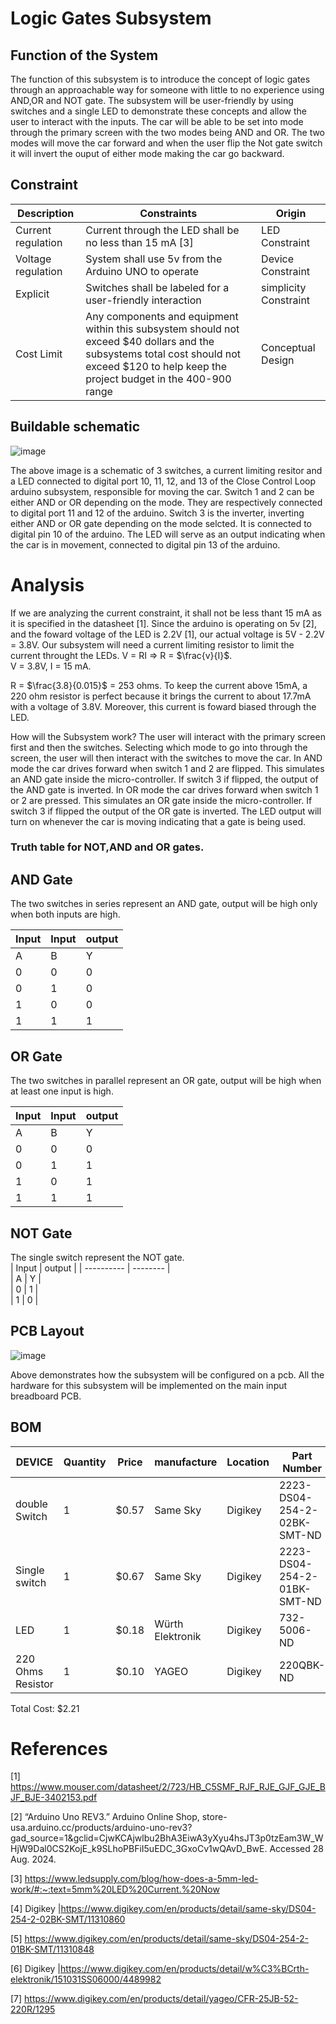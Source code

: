 # Logic Gates Subsystem

##  Function of the System
The function of this subsystem is to introduce the concept of logic gates through an approachable way for someone with little to no experience using AND,OR and NOT gate. The subsystem will be user-friendly by using switches and a single LED to demonstrate these concepts and allow the user to interact with the inputs. The car will be able to be set into mode through the primary screen with the two modes being AND and OR. The two modes will move the car forward and when the user flip the Not gate switch it will invert the ouput of either mode making the car go backward.


## Constraint

| Description | Constraints                                                   | Origin            |
| --- | --------------------------------------------------------------------- | -----------------|
| Current regulation | Current through the LED shall be no less than 15 mA [3] | LED Constraint |
| Voltage regulation | System shall use 5v from the Arduino UNO to operate | Device Constraint |
|  Explicit  | Switches shall be labeled for a user-friendly interaction  | simplicity Constraint|
| Cost Limit  |Any components and equipment within this subsystem should not exceed $40 dollars and the subsystems total cost should not exceed $120 to help keep the project budget in the 400-900 range| Conceptual Design|

## Buildable schematic
![image](https://github.com/user-attachments/assets/51ad26e2-d074-4c35-a2c9-f11e91a238be)






The above image is a schematic of 3 switches, a current limiting resitor and a LED connected to digital port 10, 11, 12, and 13 of the Close Control Loop arduino subsystem, responsible for moving the car. Switch 1 and 2 can be either AND or OR depending on the mode. They are respectively connected to digital port 11 and 12 of the arduino. Switch 3 is the inverter, inverting either AND or OR gate depending on the mode selcted. It is connected to digital pin 10 of the arduino. The LED will serve as an output indicating when the car is in movement, connected to digital pin 13 of the arduino.


# Analysis
If we are analyzing the current constraint, it shall not be less thant 15 mA as it is specified in the datasheet [1]. Since the arduino is operating on 5v [2], and the foward voltage of the LED is 2.2V [1], our actual voltage is 5V - 2.2V = 3.8V. Our subsystem will need a current limiting resistor to limit the current throught the LEDs. V = RI => R = $\frac{v}{I}$.     
V = 3.8V, I = 15 mA.   

R = $\frac{3.8}{0.015}$ = 253 ohms. To keep the current above 15mA, a 220 ohm resistor is perfect because it brings the current to about 17.7mA with a voltage of 3.8V. Moreover, this current is foward biased through the LED.

How will the Subsystem work? 
The user will interact with the primary screen first and then the switches. Selecting which mode to go into through the screen, the user will then interact with the switches to move the car. In AND mode the car drives forward when switch 1 and 2 are flipped. This simulates an AND gate inside the micro-controller. If switch 3 if flipped, the output of the AND gate is inverted. In OR mode the car drives forward when switch 1 or 2 are pressed. This simulates an OR gate inside the micro-controller. If switch 3 if flipped the output of the OR gate is inverted. The LED output will turn on whenever the car is moving indicating that a gate is being used. 



### Truth table for NOT,AND and OR gates.

## AND Gate
The two switches in series represent an AND gate, output will be high only when both inputs are high.

| Input   | Input    | output   | 
| ------- | -------- | ---------|
| A       | B        | Y        |             
| 0       | 0        | 0        |
| 0       | 1        | 0        | 
| 1       | 0        | 0        | 
| 1       | 1        | 1        | 

## OR Gate

The two switches in parallel represent an OR gate, output will be high when at least one input is high.  

| Input   |   Input  | output   | 
| --------|----------| -------- |  
| A       | B        | Y        |             
| 0       | 0        | 0        |
| 0       | 1        | 1        | 
| 1       | 0        | 1        | 
| 1       | 1        | 1        | 

## NOT Gate

 The single switch represent the NOT gate.  
| Input      |  output  | 
| ---------- | -------- |  
| A          | Y        |            
| 0          | 1        |            
| 1          | 0        |

## PCB Layout

![image](https://github.com/user-attachments/assets/786d235c-17eb-4e40-896e-4b721865623e)

Above demonstrates how the subsystem will be configured on a pcb. All the hardware for this subsystem will be implemented on the main input breadboard PCB.



## BOM
| DEVICE                | Quantity | Price | manufacture | Location |        Part Number|
| --------------------- | -------- | -------------- | ----------- | -------|------- |
| double Switch         | 1       | $0.57         | Same Sky     | Digikey |2223-DS04-254-2-02BK-SMT-ND  |
| Single switch         |  1       |$0.67            |Same Sky             | Digikey | 2223-DS04-254-2-01BK-SMT-ND     |
| LED                   | 1      | $0.18          | 	Würth Elektronik      | Digikey |732-5006-ND|
| 220 Ohms Resistor     | 1        | $0.10          | YAGEO     |  Digikey  |220QBK-ND|
 
 
 Total Cost: $2.21


# References
[1] https://www.mouser.com/datasheet/2/723/HB_C5SMF_RJF_RJE_GJF_GJE_BJF_BJE-3402153.pdf

[2]  “Arduino Uno REV3.” Arduino Online Shop, store-usa.arduino.cc/products/arduino-uno-rev3?gad_source=1&gclid=CjwKCAjwlbu2BhA3EiwA3yXyu4hsJT3p0tzEam3W_WHjW9Dal0CS2KojE_k9SLhoPBFiI5uEDC_3GxoCv1wQAvD_BwE. Accessed 28 Aug. 2024.

[3] https://www.ledsupply.com/blog/how-does-a-5mm-led-work/#:~:text=5mm%20LED%20Current.%20Now

[4] Digikey |https://www.digikey.com/en/products/detail/same-sky/DS04-254-2-02BK-SMT/11310860

[5] https://www.digikey.com/en/products/detail/same-sky/DS04-254-2-01BK-SMT/11310848

[6] Digikey |https://www.digikey.com/en/products/detail/w%C3%BCrth-elektronik/151031SS06000/4489982

[7] https://www.digikey.com/en/products/detail/yageo/CFR-25JB-52-220R/1295



